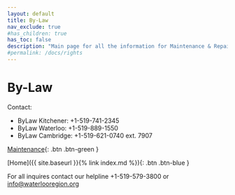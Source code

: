 ```yaml
---
layout: default
title: By-Law
nav_exclude: true
#has_children: true
has_toc: false
description: "Main page for all the information for Maintenance & Repair rights that tenants have"
#permalink: /docs/rights
---
```



# By-Law

Contact:
- ByLaw Kitchener: +1-519-741-2345
- ByLaw Waterloo: +1-519-889-1550
- ByLaw Cambridge: +1-519-621-0740 ext. 7907


[Maintenance](./maintenance.md){: .btn .btn-green } 

[Home]({{ site.baseurl }}{% link index.md %}){: .btn .btn-blue }


For all inquires contact our helpline +1-519-579-3800 or [info@waterlooregion.org](mailto:info@waterlooregion.org)

